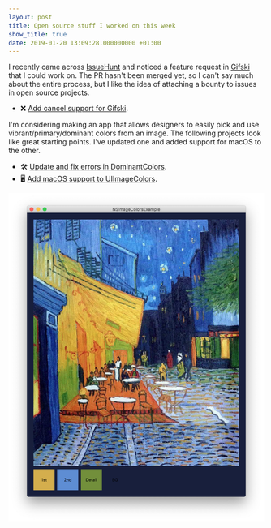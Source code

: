 ```yaml
---
layout: post
title: Open source stuff I worked on this week
show_title: true
date: 2019-01-20 13:09:28.000000000 +01:00
---
```

I recently came across [IssueHunt](https://issuehunt.io) and noticed a feature request in [Gifski](https://gif.ski) that I could work on. The PR hasn't been merged yet, so I can't say much about the entire process, but I like the idea of attaching a bounty to issues in open source projects.

* ❌ [Add cancel support for Gifski](https://github.com/sindresorhus/gifski-app/pull/50).

I'm considering making an app that allows designers to easily pick and use vibrant/primary/dominant colors from an image. The following projects look like great starting points. I've updated one and added support for macOS to the other.

* 🛠 [Update and fix errors in DominantColors](https://github.com/indragiek/DominantColor/pull/44).
* 🖥 [Add macOS support to UIImageColors](https://github.com/jathu/UIImageColors/pull/68).

![Screenshot of the UIImageColors example app running on macOS](/uploads/2019/6d1731dc5a.jpg)
